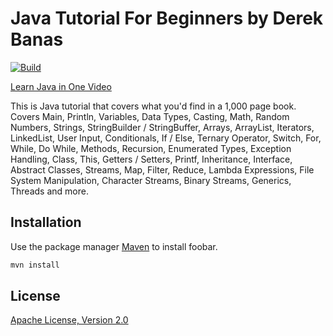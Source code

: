# Java Tutorial For Beginners by Derek Banas

[![Build](https://github.com/ujar-org/essentials--beginner.derek_banas/actions/workflows/build.yml/badge.svg)](https://github.com/ujar-org/essentials--beginner.derek_banas/actions/workflows/build.yml)

[Learn Java in One Video](https://www.youtube.com/watch?v=n-xAqcBCws4)

This is Java tutorial that covers what you'd find in a 1,000 page book. Covers Main, Println, Variables, Data Types, Casting, Math, Random Numbers, Strings, StringBuilder / StringBuffer, Arrays, ArrayList, Iterators, LinkedList, User Input, Conditionals, If / Else, Ternary Operator, Switch, For, While, Do While, Methods, Recursion, Enumerated Types, Exception Handling, Class, This, Getters / Setters, Printf, Inheritance, Interface, Abstract Classes, Streams, Map, Filter, Reduce, Lambda Expressions, File System Manipulation, Character Streams, Binary Streams, Generics, Threads and more.

## Installation

Use the package manager [Maven](https://maven.apache.org/) to install foobar.

```bash
mvn install
```

## License
[Apache License, Version 2.0](https://www.apache.org/licenses/LICENSE-2.0)
